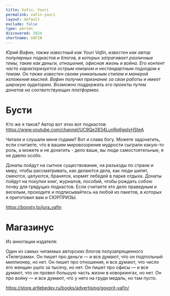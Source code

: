```yaml
---
title: Vafin, Youri
permalink: vafin-youri
layout: default
exclude: false
type: person
discovered: 2024
shortname: VAFIN
---
```


*Юрий Вафин, также известный как Youri Vafin, известен как автор популярных подкастов и блогов, в которых затрагивает различные темы, такие как деньги, отношения, офисная жизнь и война. Его контент часто характеризуется острым юмором и нестандартным подходом к темам. Он также известен своим уникальным стилем и манерой изложения мыслей. Вафин получил признание за свои работы и имеет широкую аудиторию. Возможно поддержать его проекты путем донатов на соответствующих платформах.*

# Бусти

Кто же я таков?
Автор вот этих вот подкастов: https://www.youtube.com/channel/UC9Qe2834LunRp6gpIvHSteA

Читали и слушали меня годами?
Вот и слава богу. Можете задонатить, если считаете, что в вашем мировоззрение мудрости сыграли какую-то роль, а можете и не донатить - дело ваше, вы люди самостоятельные, я не давлю особо.

Донаты пойдут на сытное существование, на разъезды по стране и миру, чтобы рассматривать, как делаются дела, как люди шипят, смеются, целуются, бранятся, кормят лебедей в парке отдыха. Донаты пойдут на покупки книг, журналов, пособий, чтобы рождать собою почву для грядущих подкастов.
Если считаете это дело праведным и веселым, проходите и подписывайтесь на любой из пакетов, в которых я приготовил вам и СЮРПРИЗЫ.   

https://boosty.to/jura_vafin


# Магазинус

Из аннотации издателя:

Один из самых читаемых авторских блогов полузапрещенного «Телеграма». Он пишет про деньги — и все думают, что он подпольный миллионер, но нет. Он пишет про отношения, и все думают, что число его женщин ушло за тысячу, но нет. Он пишет про офисы — и все думают, что он провел большую часть жизни в коворкингах, но нет. Он про войну — и все думают, что у него на груди медаль, но там пусто.

https://store.artlebedev.ru/books/advertising/govorit-vafin/
